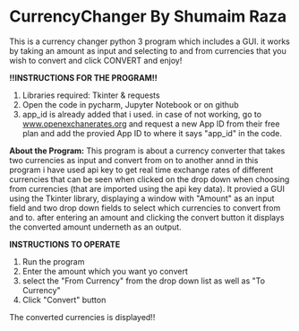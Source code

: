 # CurrencyChanger By Shumaim Raza
This is a currency changer python 3 program which includes a GUI. it works by taking an amount as input and selecting to and from currencies that you wish to convert and click CONVERT and enjoy!

**!!INSTRUCTIONS FOR THE PROGRAM!!**
1. Libraries required: Tkinter & requests
2. Open the code in pycharm, Jupyter Notebook or on github
3. app_id is already added that i used. in case of not working, go to www.openexchanerates.org and request a new App ID from their free plan and add the provied App ID to where it says "app_id" in the code.

**About the Program:**
This program is about a currency converter that takes two currencies as input and convert from on to another annd in this program i have used api key to get real time exchange rates of different currencies that can be seen when clicked on the drop down when choosing from currencies (that are imported using the api key data). It provied a GUI using the Tkinter library, displaying a window with "Amount" as an input field and two drop down fields to select which currencies to convert from and to. after entering an amount and clicking the convert button it displays the converted amount underneth as an output.

**INSTRUCTIONS TO OPERATE**
1. Run the program
2. Enter the amount which you want yo convert
3. select the "From Currency" from the drop down list as well as "To Currency"
4. Click "Convert" button

The converted currencies is displayed!!
